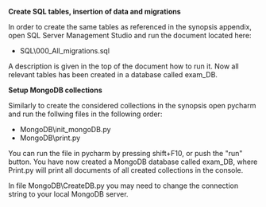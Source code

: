 **Create SQL tables, insertion of data and migrations**

In order to create the same tables as referenced in the synopsis appendix, open SQL Server Management Studio and run the document located here:

- SQL\000_All_migrations.sql

A description is given in the top of the document how to run it.
Now all relevant tables has been created in a database called exam_DB.



**Setup MongoDB collections**

Similarly to create the considered collections in the synopsis open pycharm and run the follwing files in the following order:
- MongoDB\init_mongoDB.py
- MongoDB\print.py

You can run the file in pycharm by pressing shift+F10, or push the "run" button. You have now created a MongoDB database called exam_DB, where Print.py will print all documents of all created collections in the console.

In file MongoDB\CreateDB.py you may need to change the connection string to your local MongoDB server.
